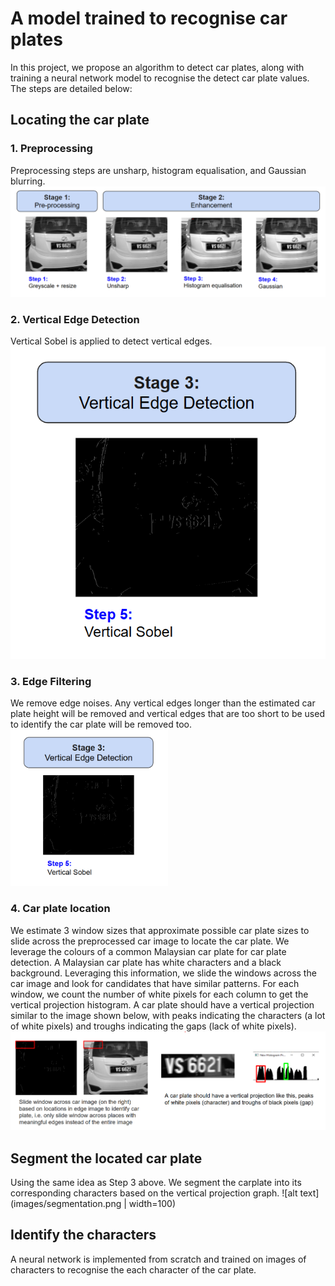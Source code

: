 # A model trained to recognise car plates
In this project, we propose an algorithm to detect car plates, along with training a neural network model to recognise the detect car plate values. The steps are detailed below: 

## Locating the car plate 
### 1. Preprocessing 
Preprocessing steps are unsharp, histogram equalisation, and Gaussian blurring. 
![alt text](images/preprocess.png)

### 2. Vertical Edge Detection
Vertical Sobel is applied to detect vertical edges. 
![alt text](images/vertical_sobel.png)

### 3. Edge Filtering
We remove edge noises. Any vertical edges longer than the estimated car plate height will be removed and vertical edges that are too short to be used to identify the car plate will be removed too.
<img src="images/vertical_sobel.png" alt="Alt Text" style="width:50%; height:auto;">

### 4. Car plate location
We estimate 3 window sizes that approximate possible car plate sizes to slide across the preprocessed car image to locate the car plate. We leverage the colours of a common Malaysian car plate for car plate detection. A Malaysian car plate has white characters and a black background. Leveraging this information, we slide the windows across the car image and look for candidates that have similar patterns. For each window, we count the number of white pixels for each column to get the vertical projection histogram. A car plate should have a vertical projection similar to the image shown below, with peaks indicating the characters (a lot of white pixels) and troughs indicating the gaps (lack of white pixels). 
![alt text](images/car_plate_location.png)

## Segment the located car plate 
Using the same idea as Step 3 above. We segment the carplate into its corresponding characters based on the vertical projection graph. 
![alt text](images/segmentation.png | width=100)

## Identify the characters
A neural network is implemented from scratch and trained on images of characters to recognise the each character of the car plate. 
